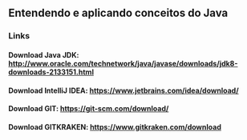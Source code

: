 ## Entendendo e aplicando conceitos do Java 

### Links 
#### Download Java JDK: http://www.oracle.com/technetwork/java/javase/downloads/jdk8-downloads-2133151.html
#### Download IntelliJ IDEA: https://www.jetbrains.com/idea/download/
#### Download GIT: https://git-scm.com/download/
#### Download GITKRAKEN: https://www.gitkraken.com/download


